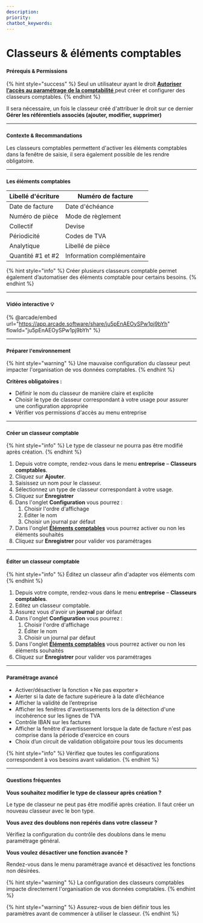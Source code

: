 ```yaml
---
description: 
priority: 
chatbot_keywords: 
---
```


# Classeurs & éléments comptables

### <sup>**Prérequis & Permissions**</sup>

{% hint style="success" %}
Seul un utilisateur ayant le droit [**Autoriser l’accès au paramétrage de la comptabilité** ](../administration/detail-des-droits.md)peut créer et configurer des classeurs comptables.
{% endhint %}

Il sera nécessaire, un fois le classeur créé d'attribuer le droit sur ce dernier **Gérer les référentiels associés (ajouter, modifier, supprimer)**

***

### <sup>**Contexte & Recommandations**</sup>

Les classeurs comptables permettent d'activer les éléments comptables dans la fenêtre de saisie, il sera également possible de les rendre obligatoire.

***

### <sup>Les éléments comptables</sup>

| Libellé d'écriture | Numéro de facture          |
| ------------------ | -------------------------- |
| Date de facture    | Date d'échéance            |
| Numéro de pièce    | Mode de règlement          |
| Collectif          | Devise                     |
| Périodicité        | Codes de TVA               |
| Analytique         | Libellé de pièce           |
| Quantité #1 et #2  | Information complémentaire |

{% hint style="info" %}
Créer plusieurs classeurs comptable permet également d’automatiser des éléments comptable pour certains besoins.
{% endhint %}

***

### <sup>Vidéo interactive 💡</sup>

{% @arcade/embed url="https://app.arcade.software/share/ju5pEnAEOySPw1pj9bYh" flowId="ju5pEnAEOySPw1pj9bYh" %}

***

### <sup>**Préparer l'environnement**</sup>

{% hint style="warning" %}
Une mauvaise configuration du classeur peut impacter l'organisation de vos données comptables.
{% endhint %}

**Critères obligatoires :**

* Définir le nom du classeur de manière claire et explicite
* Choisir le type de classeur correspondant à votre usage pour assurer une configuration appropriée
* Vérifier vos permissions d'accès au menu entreprise

***

### <sup>**Créer un classeur comptable**</sup>

{% hint style="info" %}
Le type de classeur ne pourra pas être modifié après création.
{% endhint %}

1. Depuis votre compte, rendez-vous dans le menu **entreprise** – **Classeurs comptables**.
2. Cliquez sur **Ajouter**.
3. Saisissez un nom pour le classeur.
4. Sélectionnez un type de classeur correspondant à votre usage.
5. Cliquez sur **Enregistrer**
6. Dans l'onglet **Configuration** vous pourrez :
   1. Choisir l'ordre d'affichage
   2. Éditer le nom
   3. Choisir un journal par défaut
7. Dans  l'onglet [**Éléments comptables**](classeurs-comptables.md#les-elements-comptables) vous pourrez activer ou non les éléments souhaités
8. Cliquez sur **Enregistrer** pour valider vos paramétrages

***

### &#x20;<sup>**Éditer un classeur comptable**</sup>

{% hint style="info" %}
Éditez un classeur afin d'adapter vos éléments com
{% endhint %}

1. Depuis votre compte, rendez-vous dans le menu **entreprise** – **Classeurs comptables**.
2. Editez un classeur comptable.
3. Assurez vous d'avoir un **journal** par défaut
4. Dans l'onglet **Configuration** vous pourrez :
   1. Choisir l'ordre d'affichage
   2. Éditer le nom
   3. Choisir un journal par défaut
5. Dans  l'onglet [**Éléments comptables**](classeurs-comptables.md#les-elements-comptables) vous pourrez activer ou non les éléments souhaités
6. Cliquez sur **Enregistrer** pour valider vos paramétrages

***

### <sup>**Paramétrage avancé**</sup>

* Activer/désactiver la fonction « Ne pas exporter »
* Alerter si la date de facture supérieure à la date d’échéance
* Afficher la validité de l’entreprise
* Afficher les fenêtres d'avertissements lors de la détection d'une incohérence sur les lignes de TVA
* Contrôle IBAN sur les factures
* Afficher la fenêtre d'avertissement lorsque la date de facture n'est pas comprise dans la période d'exercice en cours
* Choix d’un circuit de validation obligatoire pour tous les documents

{% hint style="info" %}
Vérifiez que toutes les configurations correspondent à vos besoins avant validation.
{% endhint %}

***

### <sup>**Questions fréquentes**</sup>

**Vous souhaitez modifier le type de classeur après création ?**

Le type de classeur ne peut pas être modifié après création. Il faut créer un nouveau classeur avec le bon type.

**Vous avez des doublons non repérés dans votre classeur ?**

Vérifiez la configuration du contrôle des doublons dans le menu paramétrage général.

**Vous voulez désactiver une fonction avancée ?**

Rendez-vous dans le menu paramétrage avancé et désactivez les fonctions non désirées.

{% hint style="warning" %}
La configuration des classeurs comptables impacte directement l'organisation de vos données comptables.
{% endhint %}

{% hint style="warning" %}
Assurez-vous de bien définir tous les paramètres avant de commencer à utiliser le classeur.
{% endhint %}
